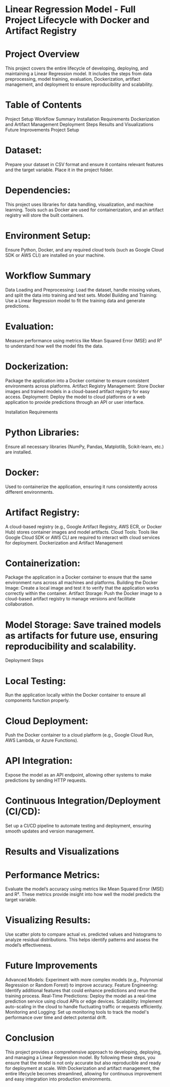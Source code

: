 # Linear Regression Model - Full Project Lifecycle with Docker and Artifact Registry

# Project Overview
This project covers the entire lifecycle of developing, deploying, and maintaining a Linear Regression model. It includes the steps from data preprocessing, model training, evaluation, Dockerization, artifact management, and deployment to ensure reproducibility and scalability.

# Table of Contents
Project Setup
Workflow Summary
Installation Requirements
Dockerization and Artifact Management
Deployment Steps
Results and Visualizations
Future Improvements
Project Setup

# Dataset:
Prepare your dataset in CSV format and ensure it contains relevant features and the target variable. Place it in the project folder.

# Dependencies:
This project uses libraries for data handling, visualization, and machine learning. Tools such as Docker are used for containerization, and an artifact registry will store the built containers.

# Environment Setup:
Ensure Python, Docker, and any required cloud tools (such as Google Cloud SDK or AWS CLI) are installed on your machine.

# Workflow Summary
Data Loading and Preprocessing: Load the dataset, handle missing values, and split the data into training and test sets.
Model Building and Training: Use a Linear Regression model to fit the training data and generate predictions.

# Evaluation: 
Measure performance using metrics like Mean Squared Error (MSE) and R² to understand how well the model fits the data.

# Dockerization: 
Package the application into a Docker container to ensure consistent environments across platforms.
Artifact Registry Management: Store Docker images and trained models in a cloud-based artifact registry for easy access.
Deployment: Deploy the model to cloud platforms or a web application to provide predictions through an API or user interface.

Installation Requirements

# Python Libraries: 
Ensure all necessary libraries (NumPy, Pandas, Matplotlib, Scikit-learn, etc.) are installed.

# Docker: 
Used to containerize the application, ensuring it runs consistently across different environments.

# Artifact Registry: 
A cloud-based registry (e.g., Google Artifact Registry, AWS ECR, or Docker Hub) stores container images and model artifacts.
Cloud Tools: Tools like Google Cloud SDK or AWS CLI are required to interact with cloud services for deployment.
Dockerization and Artifact Management
#  Containerization: 
Package the application in a Docker container to ensure that the same environment runs across all machines and platforms.
Building the Docker Image: Create a local image and test it to verify that the application works correctly within the container.
Artifact Storage: Push the Docker image to a cloud-based artifact registry to manage versions and facilitate collaboration.
# Model Storage: Save trained models as artifacts for future use, ensuring reproducibility and scalability.
Deployment Steps

# Local Testing: 
Run the application locally within the Docker container to ensure all components function properly.

# Cloud Deployment: 
Push the Docker container to a cloud platform (e.g., Google Cloud Run, AWS Lambda, or Azure Functions).

# API Integration: 
Expose the model as an API endpoint, allowing other systems to make predictions by sending HTTP requests.

# Continuous Integration/Deployment (CI/CD): 
Set up a CI/CD pipeline to automate testing and deployment, ensuring smooth updates and version management.

# Results and Visualizations

# Performance Metrics: 
Evaluate the model’s accuracy using metrics like Mean Squared Error (MSE) and R². These metrics provide insight into how well the model predicts the target variable.

# Visualizing Results: 
Use scatter plots to compare actual vs. predicted values and histograms to analyze residual distributions. This helps identify patterns and assess the model’s effectiveness.

# Future Improvements
Advanced Models: Experiment with more complex models (e.g., Polynomial Regression or Random Forest) to improve accuracy.
Feature Engineering: Identify additional features that could enhance predictions and rerun the training process.
Real-Time Predictions: Deploy the model as a real-time prediction service using cloud APIs or edge devices.
Scalability: Implement auto-scaling in the cloud to handle fluctuating traffic or requests efficiently.
Monitoring and Logging: Set up monitoring tools to track the model's performance over time and detect potential drift.

# Conclusion
This project provides a comprehensive approach to developing, deploying, and managing a Linear Regression model. By following these steps, you ensure that the model is not only accurate but also reproducible and ready for deployment at scale. With Dockerization and artifact management, the entire lifecycle becomes streamlined, allowing for continuous improvement and easy integration into production environments.


